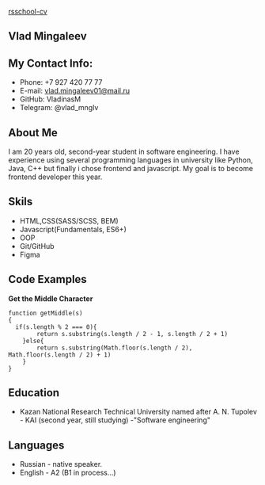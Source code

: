 [rsschool-cv](https://VladinasM.github.io/rsschool-cv/cv)

## **Vlad Mingaleev**

## **My Contact Info:**

* Phone: +7 927 420 77 77
* E-mail: vlad.mingaleev01@mail.ru
* GitHub: VladinasM
* Telegram: @vlad_mnglv
## **About Me**
I am 20 years old, second-year student in software engineering. I have experience using several programming languages
in university like Python, Java, C++ but finally i chose frontend and javascript. My goal is to become frontend developer
this year.
## **Skils**
* HTML,CSS(SASS/SCSS, BEM)
* Javascript(Fundamentals, ES6+)
* OOP
* Git/GitHub
* Figma
## **Code Examples**
**Get the Middle Character**
```
function getMiddle(s)
{
  if(s.length % 2 === 0){
        return s.substring(s.length / 2 - 1, s.length / 2 + 1)
    }else{
        return s.substring(Math.floor(s.length / 2), Math.floor(s.length / 2) + 1)
    }
}
```
## **Education**
* Kazan National Research Technical University
named after A. N. Tupolev - KAI (second year, still studying)
-"Software engineering"
## **Languages**
* Russian - native speaker.
* English - A2 (B1 in process…)
